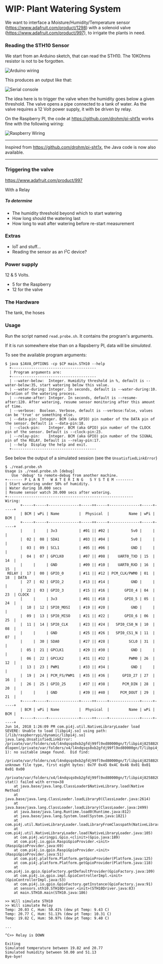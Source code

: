 # WIP: Plant Watering System
We want to interface a Moisture/Humidity/Temperature sensor (https://www.adafruit.com/product/1298) with
a solenoid valve (https://www.adafruit.com/product/997), to irrigate the plants in need.

### Reading the STH10 Sensor
We start from an Arduino sketch, that can read the STH10. The 10KOhms resistor is not to be forgotten.

![Arduino wiring](./Arduino.STH10_bb.png)

This produces an output like that:

![Serial console](./serial.console.png)

The idea here is to trigger the valve when the humidity goes below a given threshold.
The valve opens a pipe connected to a tank of water.
As the valve requires a 12 Volt power supply, it with be driven by relay.

On the Raspberry PI, the code at https://github.com/drohm/pi-sht1x works fine with the following wiring:

![Raspberry Wiring](./RaspberryPI.STH10_bb.png)

---

Inspired from https://github.com/drohm/pi-sht1x, the Java code is now also available.

---

### Triggering the valve
https://www.adafruit.com/product/997

With a Relay

##### To determine
- The humidity threshold beyond which to start watering
- How long should the watering last
- How long to wait after watering before re-start measurement

### Extras
- IoT and stuff...
- Reading the sensor as an I<small><sup>2</sup></small>C device?

### Power supply
12 & 5 Volts.
- 5 for the Raspberry
- 12 for the valve

### The Hardware
The tank, the hoses

### Usage

Run the script named `read.probe.sh`. It contains the program's arguments.

If it is run somewhere else than on a Rapsberry PI, data will be _simulated_.

To see the available program arguments:
```
$ java $JAVA_OPTIONS -cp $CP main.STH10 --help
  +---------------------------------------
  | Program arguments are:
  +---------------------------------------
  | --water-below:	Integer. Humidity threshold in %, default is --water-below:35, start watering below this value.
  | --water-during:	Integer. In seconds, default is --water-during:10. Duration of the watering process.
  | --resume-after:	Integer. In seconds, default is --resume-after:120. After watering, resume sensor monitoring after this amount of time.
  | --verbose:	Boolean. Verbose, default is --verbose:false, values can be 'true' or something else.
  | --data-pin:	Integer. BCM (aka GPIO) pin number of the DATA pin of the sensor. Default is --data-pin:18.
  | --clock-pin:	Integer. BCM (aka GPIO) pin number of the CLOCK pin of the sensor. Default is --clock-pin:23.
  | --relay-pin:	Integer. BCM (aka GPIO) pin number of the SIGNAL pin of the RELAY. Default is --relay-pin:17.
  | --help	Display the help and exit.
  +---------------------------------------
```

See below the output of a simulated session (see the `UnsatisfiedLinkError`)
```
$ ./read.probe.sh
Usage is ./read.probe.sh [debug]
   Use 'debug' to remote-debug from another machine.
+------- P L A N T   W A T E R I N G   S Y S T E M --------
| Start watering under 50% of humidity.
| Water during 10.000 secs
| Resume sensor watch 30.000 secs after watering.
+----------------------------------------------------------
Wiring:
       +-----+-----+--------------+-----++-----+--------------+-----+-----+
       | BCM | wPi | Name         |  Physical  |         Name | wPi | BCM |
       +-----+-----+--------------+-----++-----+--------------+-----+-----+
       |     |     | 3v3          | #01 || #02 |          5v0 |     |     |
       |  02 |  08 | SDA1         | #03 || #04 |          5v0 |     |     |
       |  03 |  09 | SCL1         | #05 || #06 |          GND |     |     |
       |  04 |  07 | GPCLK0       | #07 || #08 |    UART0_TXD | 15  | 14  |
       |     |     | GND          | #09 || #10 |    UART0_RXD | 16  | 15  |
 RELAY |  17 |  00 | GPIO_0       | #11 || #12 | PCM_CLK/PWM0 | 01  | 18  | DATA
       |  27 |  02 | GPIO_2       | #13 || #14 |          GND |     |     |
       |  22 |  03 | GPIO_3       | #15 || #16 |       GPIO_4 | 04  | 23  | CLOCK
       |     |     | 3v3          | #01 || #18 |       GPIO_5 | 05  | 24  |
       |  10 |  12 | SPI0_MOSI    | #19 || #20 |          GND |     |     |
       |  09 |  13 | SPI0_MISO    | #21 || #22 |       GPIO_6 | 06  | 25  |
       |  11 |  14 | SPI0_CLK     | #23 || #24 |   SPI0_CS0_N | 10  | 08  |
       |     |     | GND          | #25 || #26 |   SPI0_CS1_N | 11  | 07  |
       |     |  30 | SDA0         | #27 || #28 |         SCL0 | 31  |     |
       |  05 |  21 | GPCLK1       | #29 || #30 |          GND |     |     |
       |  06 |  22 | GPCLK2       | #31 || #32 |         PWM0 | 26  | 12  |
       |  13 |  23 | PWM1         | #33 || #34 |          GND |     |     |
       |  19 |  24 | PCM_FS/PWM1  | #35 || #36 |      GPIO_27 | 27  | 16  |
       |  26 |  25 | GPIO_25      | #37 || #38 |      PCM_DIN | 28  | 20  |
       |     |     | GND          | #39 || #40 |     PCM_DOUT | 29  | 21  |
       +-----+-----+--------------+-----++-----+--------------+-----+-----+
       | BCM | wPi | Name         |  Physical  |         Name | wPi | BCM |
       +-----+-----+--------------+-----++-----+--------------+-----+-----+
Jun 14, 2018 1:26:09 PM com.pi4j.util.NativeLibraryLoader load
SEVERE: Unable to load [libpi4j.so] using path: [/lib/raspberrypi/dynamic/libpi4j.so]
java.lang.UnsatisfiedLinkError: /private/var/folders/x4/l4ndqsqs0xb2gfdj99fl9xd80000gn/T/libpi4j8258820691126203472.so: dlopen(/private/var/folders/x4/l4ndqsqs0xb2gfdj99fl9xd80000gn/T/libpi4j8258820691126203472.so, 1): no suitable image found.  Did find:
	/private/var/folders/x4/l4ndqsqs0xb2gfdj99fl9xd80000gn/T/libpi4j8258820691126203472.so: unknown file type, first eight bytes: 0x7F 0x45 0x4C 0x46 0x01 0x01 0x01 0x00
	/private/var/folders/x4/l4ndqsqs0xb2gfdj99fl9xd80000gn/T/libpi4j8258820691126203472.so: stat() failed with errno=38
	at java.base/java.lang.ClassLoader$NativeLibrary.load(Native Method)
	at java.base/java.lang.ClassLoader.loadLibrary0(ClassLoader.java:2614)
	at java.base/java.lang.ClassLoader.loadLibrary(ClassLoader.java:2499)
	at java.base/java.lang.Runtime.load0(Runtime.java:812)
	at java.base/java.lang.System.load(System.java:1821)
	at com.pi4j.util.NativeLibraryLoader.loadLibraryFromClasspath(NativeLibraryLoader.java:159)
	at com.pi4j.util.NativeLibraryLoader.load(NativeLibraryLoader.java:105)
	at com.pi4j.wiringpi.Gpio.<clinit>(Gpio.java:189)
	at com.pi4j.io.gpio.RaspiGpioProvider.<init>(RaspiGpioProvider.java:69)
	at com.pi4j.io.gpio.RaspiGpioProvider.<init>(RaspiGpioProvider.java:51)
	at com.pi4j.platform.Platform.getGpioProvider(Platform.java:125)
	at com.pi4j.platform.Platform.getGpioProvider(Platform.java:118)
	at com.pi4j.io.gpio.GpioFactory.getDefaultProvider(GpioFactory.java:109)
	at com.pi4j.io.gpio.impl.GpioControllerImpl.<init>(GpioControllerImpl.java:53)
	at com.pi4j.io.gpio.GpioFactory.getInstance(GpioFactory.java:91)
	at sensors.sth10.STH10Driver.<init>(STH10Driver.java:83)
	at main.STH10.main(STH10.java:186)

>> Will simulate STH10
>> Will simulate Relay
Temp: 20.03 C, Hum: 50.41% (dew pt Temp: 9.43 C)
Temp: 20.77 C, Hum: 51.13% (dew pt Temp: 10.31 C)
Temp: 19.82 C, Hum: 50.97% (dew pt Temp: 9.40 C)

...

^C>> Relay is DOWN

Exiting
Simulated temperature between 19.82 and 20.77
Simulated humidity between 50.00 and 51.13
Bye-bye!
```
